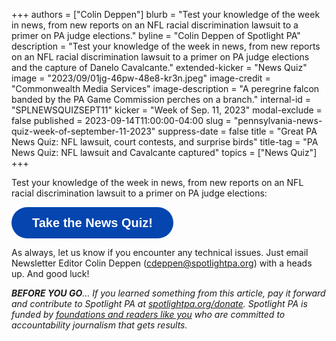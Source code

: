 +++
authors = ["Colin Deppen"]
blurb = "Test your knowledge of the week in news, from new reports on an NFL racial discrimination lawsuit to a primer on PA judge elections."
byline = "Colin Deppen of Spotlight PA"
description = "Test your knowledge of the week in news, from new reports on an NFL racial discrimination lawsuit to a primer on PA judge elections and the capture of Danelo Cavalcante."
extended-kicker = "News Quiz"
image = "2023/09/01jg-46pw-48e8-kr3n.jpeg"
image-credit = "Commonwealth Media Services"
image-description = "A peregrine falcon banded by the PA Game Commission perches on a branch."
internal-id = "SPLNEWSQUIZSEPT11"
kicker = "Week of Sep. 11, 2023"
modal-exclude = false
published = 2023-09-14T11:00:00-04:00
slug = "pennsylvania-news-quiz-week-of-september-11-2023"
suppress-date = false
title = "Great PA News Quiz: NFL lawsuit, court contests, and surprise birds"
title-tag = "PA News Quiz: NFL lawsuit and Cavalcante captured"
topics = ["News Quiz"]
+++

Test your knowledge of the week in news, from new reports on an NFL racial discrimination lawsuit to a primer on PA judge elections:

<button data-tf-popup="YFVYKviD" data-tf-opacity="100" data-tf-size="100" data-tf-iframe-props="title=SPL News Quiz Week 31 - Aug. 24" data-tf-transitive-search-params data-tf-medium="snippet" style="all:unset;font-family:Helvetica,Arial,sans-serif;display:inline-block;max-width:100%;white-space:nowrap;overflow:hidden;text-overflow:ellipsis;background-color:#0445AF;color:#fff;font-size:20px;border-radius:25px;padding:0 33px;font-weight:bold;height:50px;cursor:pointer;line-height:50px;text-align:center;margin:0;text-decoration:none;">Take the News Quiz!</button><script src="//embed.typeform.com/next/embed.js"></script>

As always, let us know if you encounter any technical issues. Just email Newsletter Editor Colin Deppen (cdeppen@spotlightpa.org) with a heads up. And good luck!

<strong><em>BEFORE YOU GO</em></strong><em>… If you learned something from this article, pay it forward and contribute to Spotlight PA at </em><a href="https://www.spotlightpa.org/donate"><em>spotlightpa.org/donate</em></a><em>. Spotlight PA is funded by </em><a href="https://www.spotlightpa.org/support"><em>foundations and readers like you</em></a><em> who are committed to accountability journalism that gets results.</em>

